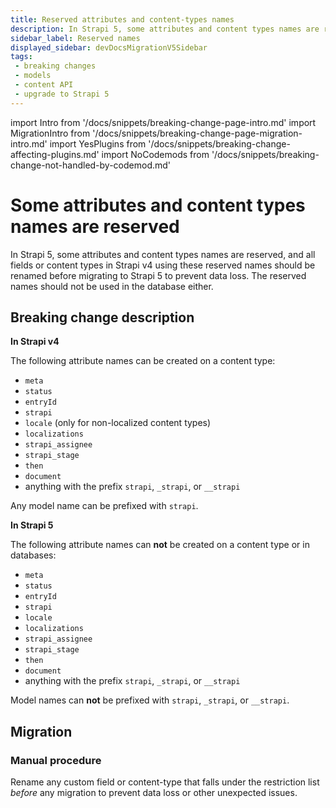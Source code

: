 ```yaml
---
title: Reserved attributes and content-types names
description: In Strapi 5, some attributes and content types names are reserved, and all fields or content types using the reserved names should be renamed before migrating to prevent data loss.
sidebar_label: Reserved names
displayed_sidebar: devDocsMigrationV5Sidebar
tags:
 - breaking changes
 - models
 - content API
 - upgrade to Strapi 5
---
```


import Intro from '/docs/snippets/breaking-change-page-intro.md'
import MigrationIntro from '/docs/snippets/breaking-change-page-migration-intro.md'
import YesPlugins from '/docs/snippets/breaking-change-affecting-plugins.md'
import NoCodemods from '/docs/snippets/breaking-change-not-handled-by-codemod.md'

# Some attributes and content types names are reserved

In Strapi 5, some attributes and content types names are reserved, and all fields or content types in Strapi v4 using these reserved names should be renamed before migrating to Strapi 5 to prevent data loss. The reserved names should not be used in the database either.

<Intro />

<YesPlugins />
<NoCodemods />

## Breaking change description

<SideBySideContainer>

<SideBySideColumn>

**In Strapi v4**

The following attribute names can be created on a content type:

- `meta`
- `status`
- `entryId`
- `strapi`
- `locale` (only for non-localized content types)
- `localizations`
- `strapi_assignee`
- `strapi_stage`
- `then`
- `document`
- anything with the prefix `strapi`, `_strapi`, or `__strapi`

Any model name can be prefixed with `strapi`.

</SideBySideColumn>

<SideBySideColumn>

**In Strapi 5**

The following attribute names can **not** be created on a content type or in databases:

- `meta`
- `status`
- `entryId`
- `strapi`
- `locale`
- `localizations`
- `strapi_assignee`
- `strapi_stage`
- `then`
- `document`
- anything with the prefix `strapi`, `_strapi`, or `__strapi`

Model names can **not** be prefixed with `strapi`, `_strapi`, or `__strapi`.

</SideBySideColumn>

</SideBySideContainer>

## Migration

### Manual procedure

Rename any custom field or content-type that falls under the restriction list *before* any migration to prevent data loss or other unexpected issues.
